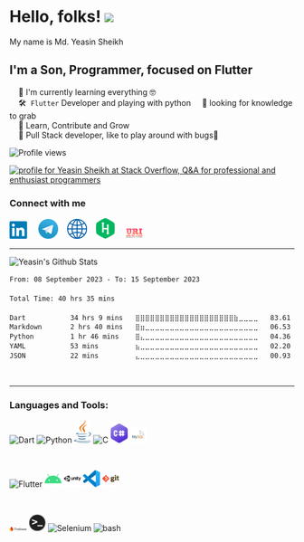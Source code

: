 # Hello, folks! <img src="https://raw.githubusercontent.com/MartinHeinz/MartinHeinz/master/wave.gif" width="30px">

My name is Md. Yeasin Sheikh

## I'm a Son, Programmer, focused on Flutter

&nbsp;&nbsp;&nbsp; 🌱 I'm currently learning everything 🤓  
&nbsp;&nbsp;&nbsp; 🛠 &nbsp;`Flutter` Developer and playing with python 
&nbsp;&nbsp;&nbsp; 🔭 looking for knowledge to grab  
&nbsp;&nbsp;&nbsp; 🎯 Learn, Contribute and Grow  
&nbsp;&nbsp;&nbsp; 🍭 Pull Stack developer, like to play around with bugs👾

[website]: https://sites.google.com/view/mdyeasinsheikh
[linkedin]: https://www.linkedin.com/in/md-yeasin-sheikh-0b821a160
[uri]: https://www.urionlinejudge.com.br/judge/en/profile/300405
[hackerrank]: https://www.hackerrank.com/yeasinsheikh50?hr_r=1
[telegram]: https://t.me/yeasinsheikh

![Profile views](https://gpvc.arturio.dev/yeasin50)

<!-- stackOverFlow -->

<a href="https://stackoverflow.com/users/10157127/yeasin-sheikh?tab=profile"><img src="https://stackoverflow.com/users/flair/10157127.png?theme=clean" width="208" height="58" alt="profile for Yeasin Sheikh at Stack Overflow, Q&amp;A for professional and enthusiast programmers" title="profile for Yeasin Sheikh at Stack Overflow, Q&amp;A for professional and enthusiast programmers"></a>

### Connect with me

<a href="https://www.linkedin.com/in/mdyeasinsheikh/" alt="linkedIN mdyeasinsheikh"><img  alt="linkedIN" width="35px" src="assets/logo/Linkedin.png"/></a>
&nbsp;&nbsp;
<a href="https://t.me/yeasinsheikh" alt="telegram">
<img src="assets/logo/telegram.png" alt="telegram" width="35px"/><a>
&nbsp;&nbsp;
<a href="https://sites.google.com/view/mdyeasinsheikh" alt="website">
<img alt="Md.Yeasin" width="35px" src="assets/logo/website.png"/></a>
&nbsp;&nbsp;
<a href="https://www.hackerrank.com/yeasinsheikh50?hr_r=1"  alt="hackerRank">
<img alt="hackerRank" width="35px" src="assets/logo/hackerrank.png"/></a>
&nbsp;&nbsp;
<a href="https://www.beecrowd.com.br/judge/en/profile/260405" alt="uri">
<img  alt="uri" width="35px" src="assets/logo/uri.png" /></a>

---

<img alt="Yeasin's Github Stats" src="https://github-readme-stats.vercel.app/api?username=yeasin50&show_icons=true&theme=algolia&hide_border=true" />

<!-- ***Last 7 Days Activity*** -->

<!--START_SECTION:waka-->

```txt
From: 08 September 2023 - To: 15 September 2023

Total Time: 40 hrs 35 mins

Dart           34 hrs 9 mins   ⣿⣿⣿⣿⣿⣿⣿⣿⣿⣿⣿⣿⣿⣿⣿⣿⣿⣿⣿⣿⣷⣀⣀⣀⣀   83.61 %
Markdown       2 hrs 40 mins   ⣿⣶⣀⣀⣀⣀⣀⣀⣀⣀⣀⣀⣀⣀⣀⣀⣀⣀⣀⣀⣀⣀⣀⣀⣀   06.53 %
Python         1 hr 46 mins    ⣿⣄⣀⣀⣀⣀⣀⣀⣀⣀⣀⣀⣀⣀⣀⣀⣀⣀⣀⣀⣀⣀⣀⣀⣀   04.36 %
YAML           53 mins         ⣦⣀⣀⣀⣀⣀⣀⣀⣀⣀⣀⣀⣀⣀⣀⣀⣀⣀⣀⣀⣀⣀⣀⣀⣀   02.20 %
JSON           22 mins         ⣄⣀⣀⣀⣀⣀⣀⣀⣀⣀⣀⣀⣀⣀⣀⣀⣀⣀⣀⣀⣀⣀⣀⣀⣀   00.93 %
```

<!--END_SECTION:waka-->

<!-- <img alt="Yeasin's wakatime stats" src="https://github-readme-stats.vercel.app/api/wakatime?username=yeasin50&layout=compact"/>
</p> -->

<!-- <img alt="Most Used language" src="https://github-readme-stats.vercel.app/api/top-langs/?username=yeasin50&layout=compact"/> -->

<!-- last year activity -->
<!-- <a href='https://wakatime.com/share/@yeasin50/1406ef6d-28b5-4296-b485-cb1246dec3c6.svg' target="_blank"> <img src="https://wakatime.com/share/@yeasin50/517b1d32-db9b-4f6b-b439-3005a14fc8d3.svg"></img> </a>
 --> 
</br>

---

### Languages and Tools:

<p align="left">
<img  alt="Dart" width="30px" src="https://github.com/yeasin50/logos/blob/master/logos/dart.svg" />
<img  alt="Python" width="30px" src="https://github.com/gilbarbara/logos/blob/master/logos/python.svg" />
<img  alt="Java" width="30px" src="https://github.com/gilbarbara/logos/blob/master/logos/java.svg" />
<img  alt="C" width="30px" src="https://github.com/gilbarbara/logos/blob/master/logos/c.svg" />
<img  alt="C#" width="30px" src="https://github.com/gilbarbara/logos/blob/master/logos/c-sharp.svg" />
<img  alt="MySQL" width="30px" src="https://raw.githubusercontent.com/github/explore/80688e429a7d4ef2fca1e82350fe8e3517d3494d/topics/mysql/mysql.png" />
</p>

</br>

<p align="left">
<img  alt="Flutter" width="30px" src="https://github.com/yeasin50/logos/blob/master/logos/flutter.svg" />
<img  alt="Android" width="30px" src="https://raw.githubusercontent.com/github/explore/80688e429a7d4ef2fca1e82350fe8e3517d3494d/topics/android/android.png" />
<img  alt="Unity" width="30px" src="https://raw.githubusercontent.com/github/explore/80688e429a7d4ef2fca1e82350fe8e3517d3494d/topics/unity/unity.png" />
<img  alt="Visual Studio Code" width="30px" src="https://raw.githubusercontent.com/github/explore/80688e429a7d4ef2fca1e82350fe8e3517d3494d/topics/visual-studio-code/visual-studio-code.png" />
<img alt="Git" width="30px" src="https://raw.githubusercontent.com/github/explore/80688e429a7d4ef2fca1e82350fe8e3517d3494d/topics/git/git.png" />  
</p>

</br>
<p align="left">
<img  alt="FireBase" width="30px" src="https://github.com/gilbarbara/logos/blob/master/logos/firebase.svg" />
<img  alt="Terminal" width="30px" src="https://raw.githubusercontent.com/github/explore/80688e429a7d4ef2fca1e82350fe8e3517d3494d/topics/terminal/terminal.png" />
<img  alt="Selenium" width="30px" src="https://github.com/gilbarbara/logos/blob/master/logos/selenium.svg" />
<img  alt="bash" width="30px" src="https://github.com/gilbarbara/logos/blob/master/logos/bash.svg" />
</p>

<br />
<br />
